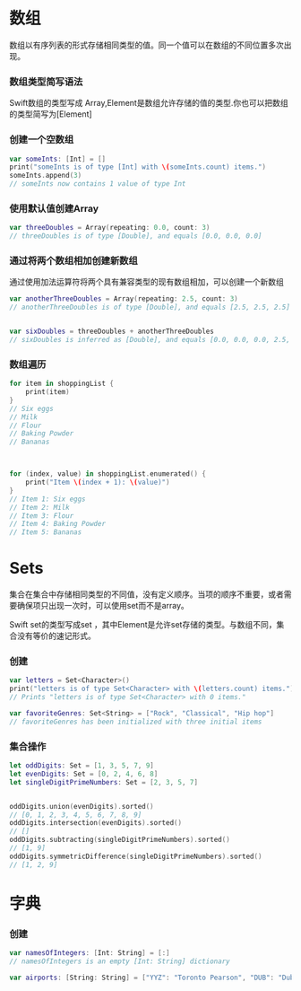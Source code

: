 # 数组

数组以有序列表的形式存储相同类型的值。同一个值可以在数组的不同位置多次出现。

### 数组类型简写语法

Swift数组的类型写成 Array<Element>,Element是数组允许存储的值的类型.你也可以把数组的类型简写为[Element]

### 创建一个空数组

```swift
var someInts: [Int] = []
print("someInts is of type [Int] with \(someInts.count) items.")
someInts.append(3)
// someInts now contains 1 value of type Int
```

### 使用默认值创建Array

```swift
var threeDoubles = Array(repeating: 0.0, count: 3)
// threeDoubles is of type [Double], and equals [0.0, 0.0, 0.0]
```

### 通过将两个数组相加创建新数组

通过使用加法运算符将两个具有兼容类型的现有数组相加，可以创建一个新数组

```swift
var anotherThreeDoubles = Array(repeating: 2.5, count: 3)
// anotherThreeDoubles is of type [Double], and equals [2.5, 2.5, 2.5]


var sixDoubles = threeDoubles + anotherThreeDoubles
// sixDoubles is inferred as [Double], and equals [0.0, 0.0, 0.0, 2.5, 2.5, 2.5]
```

### 数组遍历

```swift
for item in shoppingList {
    print(item)
}
// Six eggs
// Milk
// Flour
// Baking Powder
// Bananas



for (index, value) in shoppingList.enumerated() {
    print("Item \(index + 1): \(value)")
}
// Item 1: Six eggs
// Item 2: Milk
// Item 3: Flour
// Item 4: Baking Powder
// Item 5: Bananas
```

# Sets

集合在集合中存储相同类型的不同值，没有定义顺序。当项的顺序不重要，或者需要确保项只出现一次时，可以使用set而不是array。

Swift set的类型写成set <Element>，其中Element是允许set存储的类型。与数组不同，集合没有等价的速记形式。

### 创建

```swift
var letters = Set<Character>()
print("letters is of type Set<Character> with \(letters.count) items.")
// Prints "letters is of type Set<Character> with 0 items."

var favoriteGenres: Set<String> = ["Rock", "Classical", "Hip hop"]
// favoriteGenres has been initialized with three initial items
```

### 集合操作

```swift
let oddDigits: Set = [1, 3, 5, 7, 9]
let evenDigits: Set = [0, 2, 4, 6, 8]
let singleDigitPrimeNumbers: Set = [2, 3, 5, 7]


oddDigits.union(evenDigits).sorted()
// [0, 1, 2, 3, 4, 5, 6, 7, 8, 9]
oddDigits.intersection(evenDigits).sorted()
// []
oddDigits.subtracting(singleDigitPrimeNumbers).sorted()
// [1, 9]
oddDigits.symmetricDifference(singleDigitPrimeNumbers).sorted()
// [1, 2, 9]
```

# 字典

### 创建

```swift
var namesOfIntegers: [Int: String] = [:]
// namesOfIntegers is an empty [Int: String] dictionary

var airports: [String: String] = ["YYZ": "Toronto Pearson", "DUB": "Dublin"]
```